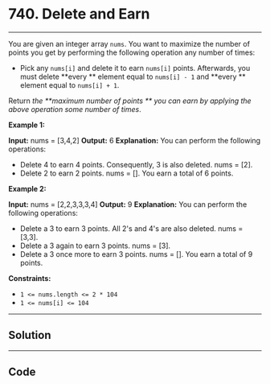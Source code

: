 # 740. Delete and Earn

---

You are given an integer array `nums`. You want to maximize the number of points you get by performing the following operation any number of times:

  * Pick any `nums[i]` and delete it to earn `nums[i]` points. Afterwards, you must delete **every ** element equal to `nums[i] - 1` and **every ** element equal to `nums[i] + 1`.



Return _the **maximum number of points ** you can earn by applying the above operation some number of times_.

 

**Example 1:**


**Input:** nums = [3,4,2]
**Output:** 6
**Explanation:** You can perform the following operations:
- Delete 4 to earn 4 points. Consequently, 3 is also deleted. nums = [2].
- Delete 2 to earn 2 points. nums = [].
You earn a total of 6 points.


**Example 2:**


**Input:** nums = [2,2,3,3,3,4]
**Output:** 9
**Explanation:** You can perform the following operations:
- Delete a 3 to earn 3 points. All 2's and 4's are also deleted. nums = [3,3].
- Delete a 3 again to earn 3 points. nums = [3].
- Delete a 3 once more to earn 3 points. nums = [].
You earn a total of 9 points.

 

**Constraints:**

  * `1 <= nums.length <= 2 * 104`
  * `1 <= nums[i] <= 104`

---

## Solution



---

## Code
```python


```